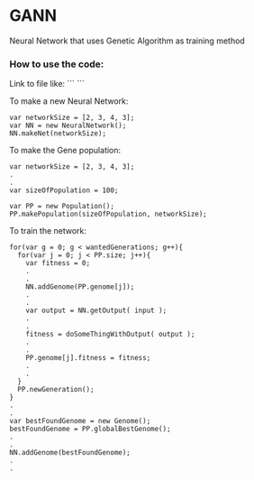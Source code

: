 # GANN
Neural Network that uses Genetic Algorithm as training method

<h3><b>How to use the code:</b></h3>
Link to file like:
```
<script src="GANN/NeuralNetwork.js"></script>
```

To make a new Neural Network:
```
var networkSize = [2, 3, 4, 3];
var NN = new NeuralNetwork();
NN.makeNet(networkSize);
```

To make the Gene population:
```
var networkSize = [2, 3, 4, 3];
.
.
var sizeOfPopulation = 100;

var PP = new Population();
PP.makePopulation(sizeOfPopulation, networkSize);
```


To train the network:
```
for(var g = 0; g < wantedGenerations; g++){
  for(var j = 0; j < PP.size; j++){
    var fitness = 0;
    .
    .
    NN.addGenome(PP.genome[j]);
    .
    .
    var output = NN.getOutput( input );
    .
    .
    fitness = doSomeThingWithOutput( output );
    .
    .
    PP.genome[j].fitness = fitness;
    .
    .
  }
  PP.newGeneration();
}
.
.
var bestFoundGenome = new Genome();
bestFoundGenome = PP.globalBestGenome();
.
.
NN.addGenome(bestFoundGenome);
.
.
```

